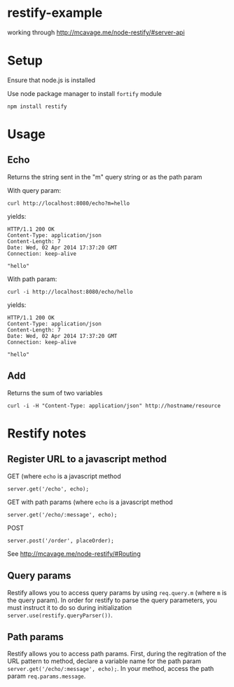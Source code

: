 restify-example
===============

working through http://mcavage.me/node-restify/#server-api


Setup
=====
Ensure that node.js is installed

Use node package manager to install `fortify` module
```
npm install restify
```

Usage
=====
Echo
----
Returns the string sent in the "m" query string or as the path param

With query param:
```
curl http://localhost:8080/echo?m=hello
```
yields:
```
HTTP/1.1 200 OK
Content-Type: application/json
Content-Length: 7
Date: Wed, 02 Apr 2014 17:37:20 GMT
Connection: keep-alive

"hello"
```

With path param:
```
curl -i http://localhost:8080/echo/hello
```
yields: 
```
HTTP/1.1 200 OK
Content-Type: application/json
Content-Length: 7
Date: Wed, 02 Apr 2014 17:37:20 GMT
Connection: keep-alive

"hello"
```

Add
---
Returns the sum of two variables

```
curl -i -H "Content-Type: application/json" http://hostname/resource
```

Restify notes
=============
Register URL to a javascript method
-----------------------------------
GET (where `echo` is a javascript method
```
server.get('/echo', echo);
```

GET with path params (where `echo` is a javascript method
```
server.get('/echo/:message', echo);
```

POST
```
server.post('/order', placeOrder);
```

See http://mcavage.me/node-restify/#Routing

Query params
------------
Restify allows you to access query params by using `req.query.m` (where `m` is the query param).  In order for restify to parse the query parameters, you must instruct it to do so during initialization `server.use(restify.queryParser())`.

Path params
-----------
Restify allows you to access path params.  First, during the regitration of the URL pattern to method, declare a variable name for the path param `server.get('/echo/:message', echo);`.  In your method, access the path param `req.params.message`.
